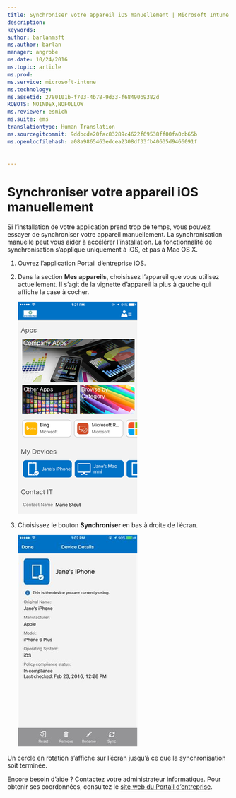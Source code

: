```yaml
---
title: Synchroniser votre appareil iOS manuellement | Microsoft Intune
description: 
keywords: 
author: barlanmsft
ms.author: barlan
manager: angrobe
ms.date: 10/24/2016
ms.topic: article
ms.prod: 
ms.service: microsoft-intune
ms.technology: 
ms.assetid: 2780101b-f703-4b78-9d33-f68490b9382d
ROBOTS: NOINDEX,NOFOLLOW
ms.reviewer: esmich
ms.suite: ems
translationtype: Human Translation
ms.sourcegitcommit: 9ddbcde20fac83289c4622f69538ff00fa0cb65b
ms.openlocfilehash: a08a9865463edcea2308df33fb40635d9466091f


---
```



# <a name="sync-your-ios-device-manually"></a>Synchroniser votre appareil iOS manuellement

Si l’installation de votre application prend trop de temps, vous pouvez essayer de synchroniser votre appareil manuellement. La synchronisation manuelle peut vous aider à accélérer l’installation. La fonctionnalité de synchronisation s’applique uniquement à iOS, et pas à Mac OS X.

1. Ouvrez l’application Portail d’entreprise iOS.

2. Dans la section **Mes appareils**, choisissez l’appareil que vous utilisez actuellement. Il s’agit de la vignette d’appareil la plus à gauche qui affiche la case à cocher.

    ![Écran de l’appareil avec la section Mes appareils](./media/ios-sync-1-comp-portal-apps.png)

3.  Choisissez le bouton **Synchroniser** en bas à droite de l’écran.

    ![Détails de l’appareil avec le bouton Synchroniser](./media/ios-sync-2-sync-button.png)

Un cercle en rotation s’affiche sur l’écran jusqu’à ce que la synchronisation soit terminée.

Encore besoin d’aide ? Contactez votre administrateur informatique. Pour obtenir ses coordonnées, consultez le [site web du Portail d’entreprise](http://portal.manage.microsoft.com).



<!--HONumber=Nov16_HO1-->


